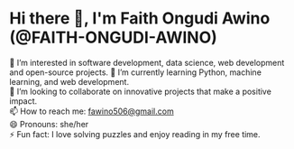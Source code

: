 # Hi there 👋, I'm Faith Ongudi Awino (@FAITH-ONGUDI-AWINO)

👀 I’m interested in software development, data science, web development and open-source projects. 
🌱 I’m currently learning Python, machine learning, and web development.  
💞️ I’m looking to collaborate on innovative projects that make a positive impact.  
📫 How to reach me: fawino506@gmail.com  
😄 Pronouns: she/her  
⚡ Fun fact: I love solving puzzles and enjoy reading in my free time.  

<!---
FAITH-ONGUDI-AWINO/FAITH-ONGUDI-AWINO is a ✨ special ✨ repository because its `README.md` (this file) appears on your GitHub profile.
You can click the Preview link to take a look at your changes.
--->
